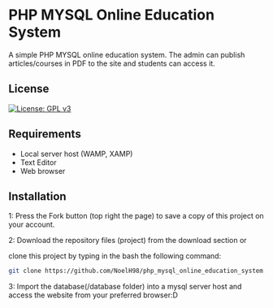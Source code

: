 # PHP MYSQL Online Education System

A simple PHP MYSQL online education system. The admin can publish articles/courses in PDF to the site and students can access it.

## License
[![License: GPL v3](https://img.shields.io/badge/License-GPLv3-blue.svg)](https://www.gnu.org/licenses/gpl-3.0)

## Requirements
* Local server host (WAMP, XAMP)
* Text Editor
* Web browser

## Installation

1: Press the Fork button (top right the page) to save a copy of this project on your account.

2: Download the repository files (project) from the download section or 

clone this project by typing in the bash the following command:

```bash
git clone https://github.com/NoelH98/php_mysql_online_education_system.git
```
3: Import the database(/database folder) into a mysql server host  and access the website from your preferred browser:D

